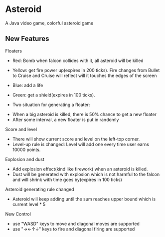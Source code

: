 Asteroid
========

A Java video game, colorful asteroid game

New Features
------------
Floaters
* Red: Bomb when falcon collides with it, all asteroid will be killed
* Yellow: get fire power up(expires in 200 ticks). Fire changes from Bullet to Cruise and Cruise will reflect will it
touches the edges of the screen
* Blue: add a life
* Green: get a shield(expires in 100 ticks).

* Two situation for generating a floater:
 - When a big asteroid is killed, there is 50% chance to get a new floater
 -  After some interval, a new floater is put in randomly

Score and level
* There will show current score and level on the left-top corner.
* Level-up rule is changed:
    Level will add one every time user earns 10000 points.

Explosion and dust
* Add explosion effect(kind like firework) when an asteroid is killed. 
* Dust will be generated with explosion which is not harmful to the falcon and will shrink with time goes by(expires in 100 ticks)

Asteroid generating rule changed
* Asteroid will keep adding until the sum reaches upper bound which is current level * 5

New Control
* use "WASD" keys to move and diagonal moves are supported
* use "→←↑↓" keys to fire and diagonal firing are supported
